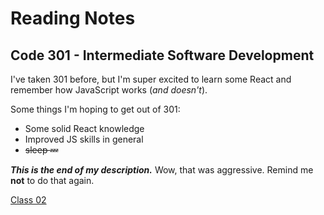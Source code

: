 # Reading Notes

## Code 301 - Intermediate Software Development
I've taken 301 before, but I'm super excited to learn some React and remember how JavaScript works (_and doesn't_).

Some things I'm hoping to get out of 301:
- Some solid React knowledge
- Improved JS skills in general
- ~~sleep :zzz:~~

***This is the end of my description.***
Wow, that was aggressive. Remind me **not** to do that again.

[Class 02](class-02.md)
